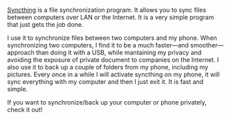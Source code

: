 <!-- title: File synchronization software: Syncthing -->
<!-- slug: syncthing -->
<!-- categories: Decentralization, FOSS, Privacy -->
<!-- date: 2020-01-25T00:00:00Z -->

[Syncthing][s] is a file synchronization program. It allows you to sync files
between computers over LAN or the Internet. It is a very simple program that
just gets the job done.

I use it to synchronize files between two computers and my phone. When
synchronizing two computers, I find it to be a much faster—and smoother—approach
than doing it with a USB, while mantaining my privacy and avoiding the exposure
of private document to companies on the Internet. I also use it to back up a
couple of folders from my phone, including my pictures. Every once in a while I
will activate syncthing on my phone, it will sync everything with my computer
and then I just exit it. It is fast and simple.

If you want to synchronize/back up your computer or phone privately, check it
out!


[s]: <https://syncthing.net/> "Syncthing"
